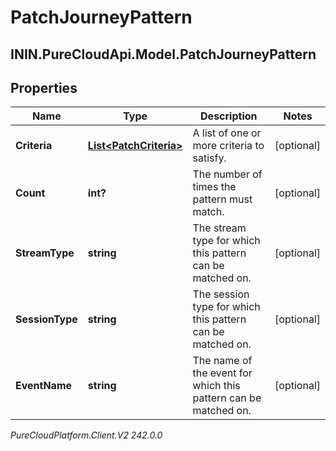 # PatchJourneyPattern

## ININ.PureCloudApi.Model.PatchJourneyPattern

## Properties

|Name | Type | Description | Notes|
|------------ | ------------- | ------------- | -------------|
| **Criteria** | [**List&lt;PatchCriteria&gt;**](PatchCriteria) | A list of one or more criteria to satisfy. | [optional] |
| **Count** | **int?** | The number of times the pattern must match. | [optional] |
| **StreamType** | **string** | The stream type for which this pattern can be matched on. | [optional] |
| **SessionType** | **string** | The session type for which this pattern can be matched on. | [optional] |
| **EventName** | **string** | The name of the event for which this pattern can be matched on. | [optional] |



_PureCloudPlatform.Client.V2 242.0.0_
